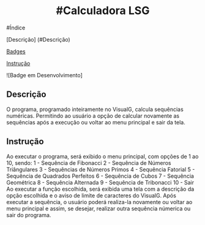 <h1 align="center"> #Calculadora LSG </h1>



#Índice

[Descrição] (#Descrição)

[Badges](#Badges)

[Instrução](#Instrução)


![Badge em Desenvolvimento] 

## Descrição
O programa, programado inteiramente no VisualG, calcula sequências numéricas. Permitindo ao usuário a opção de calcular novamente as sequências após a execução ou voltar ao menu principal e sair da tela. 


## Instrução

Ao executar o programa, será exibido o menu principal, com opções de 1 ao 10, sendo:
1 - Sequência de Fibonacci
2 - Sequência de Números Triângulares
3 - Sequências de Números Primos
4 - Sequência Fatorial
5 - Sequência de Quadrados Perfeitos
6 - Sequência de Cubos
7 - Sequência Geométrica
8 - Sequência Alternada
9 - Sequência de Tribonacci
10 - Sair
Ao executar a função escolhida, será exibida uma tela com a descrição da opção escolhida e o aviso de limite de caracteres do VisualG. Após executar a sequência, o usuário poderá realiza-la novamente ou voltar ao menu principal e assim, se desejar, realizar outra sequência númerica ou sair do programa.

